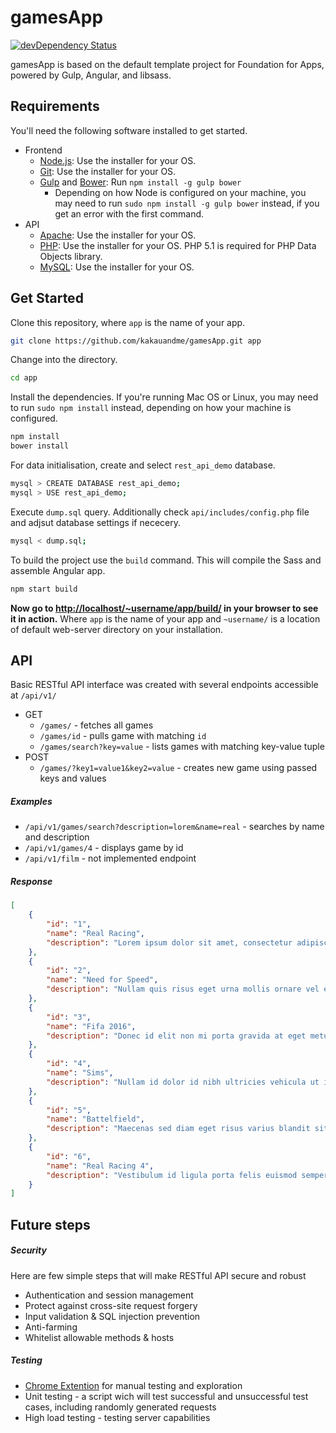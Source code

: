 # gamesApp

[![devDependency Status](https://david-dm.org/zurb/foundation-apps-template/dev-status.svg)](https://david-dm.org/zurb/foundation-apps-template#info=devDependencies)

gamesApp is based on the default template project for Foundation for Apps, powered by Gulp, Angular, and libsass.


## Requirements

You'll need the following software installed to get started.

  - Frontend
    - [Node.js](http://nodejs.org): Use the installer for your OS.
    - [Git](http://git-scm.com/downloads): Use the installer for your OS.
    - [Gulp](http://gulpjs.com/) and [Bower](http://bower.io): Run `npm install -g gulp bower`
      - Depending on how Node is configured on your machine, you may need to run `sudo npm install -g gulp bower` instead, if you get an error with the first command.
  - API
    - [Apache](http://www.apache.org/): Use the installer for your OS.
    - [PHP](http://php.net/downloads.php): Use the installer for your OS. PHP 5.1 is required for PHP Data Objects library.
    - [MySQL](https://www.mysql.com/downloads/): Use the installer for your OS.

## Get Started

Clone this repository, where `app` is the name of your app.

```bash
git clone https://github.com/kakauandme/gamesApp.git app
```

Change into the directory.

```bash
cd app
```

Install the dependencies. If you're running Mac OS or Linux, you may need to run `sudo npm install` instead, depending on how your machine is configured.

```bash
npm install
bower install
```

For data initialisation, create and select `rest_api_demo` database.

```bash
mysql > CREATE DATABASE rest_api_demo;
mysql > USE rest_api_demo;
```

Execute `dump.sql` query. Additionally check `api/includes/config.php` file and adjsut database settings if nececery.


```bash
mysql < dump.sql;
```


To build the project  use the `build` command. This will compile the Sass and assemble  Angular app. 

```bash
npm start build
```
**Now go to [http://localhost/~username/app/build/](http://localhost/~username/app/build/) in your browser to see it in action.** Where `app` is the name of your app and `~username/` is a location of default web-server directory on your installation.

## API

Basic RESTful API interface was created with several endpoints accessible at `/api/v1/`
  - GET
    - `/games/` - fetches all games  
    - `/games/id` - pulls game with matching `id`
    - `/games/search?key=value` - lists games with matching key-value tuple 
  - POST
  	- `/games/?key1=value1&key2=value` - creates new game using passed keys and values

##### Examples
  - `/api/v1/games/search?description=lorem&name=real` - searches by name and description
  - `/api/v1/games/4` - displays game by id
  - `/api/v1/film` - not implemented endpoint

##### Response
```json
[
    {
        "id": "1",
        "name": "Real Racing",
        "description": "Lorem ipsum dolor sit amet, consectetur adipiscing elit. Duis mollis, est non commodo luctus, nisi erat porttitor ligula, eget lacinia odio sem nec elit. Morbi leo risus, porta ac consectetur ac, vestibulum at eros."
    },
    {
        "id": "2",
        "name": "Need for Speed",
        "description": "Nullam quis risus eget urna mollis ornare vel eu leo. Vestibulum id ligula porta felis euismod semper."
    },
    {
        "id": "3",
        "name": "Fifa 2016",
        "description": "Donec id elit non mi porta gravida at eget metus."
    },
    {
        "id": "4",
        "name": "Sims",
        "description": "Nullam id dolor id nibh ultricies vehicula ut id elit."
    },
    {
        "id": "5",
        "name": "Battelfield",
        "description": "Maecenas sed diam eget risus varius blandit sit amet non magna. Integer posuere erat a ante venenatis dapibus posuere velit aliquet. Lorem ipsum dolor sit amet, consectetur adipiscing elit."
    },
    {
        "id": "6",
        "name": "Real Racing 4",
        "description": "Vestibulum id ligula porta felis euismod semper. Aenean lacinia bibendum nulla sed consectetur. Donec sed odio dui."
    }
]
```


## Future steps

##### Security

Here are few simple steps that will make RESTful API secure and robust
 - Authentication and session management
 - Protect against cross-site request forgery
 - Input validation & SQL injection prevention
 - Anti-farming
 - Whitelist allowable methods & hosts


##### Testing

  - [Chrome Extention](https://chrome.google.com/webstore/detail/advanced-rest-client/hgmloofddffdnphfgcellkdfbfbjeloo) for manual testing and exploration
  - Unit testing - a script wich will test successful and unsuccessful test cases, including randomly generated requests
  - High load testing - testing server capabilities










